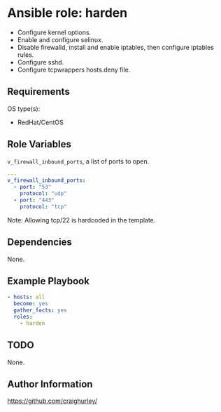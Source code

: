 # Ansible role: harden

* Configure kernel options.
* Enable and configure selinux.
* Disable firewalld, install and enable iptables, then configure iptables rules.
* Configure sshd.
* Configure tcpwrappers hosts.deny file.

## Requirements

OS type(s):

* RedHat/CentOS

## Role Variables

`v_firewall_inbound_ports`, a list of ports to open.

```yaml
---
v_firewall_inbound_ports:
  - port: "53"
    protocol: "udp"
  - port: "443"
    protocol: "tcp"
```

Note: Allowing tcp/22 is hardcoded in the template.

## Dependencies

None.

## Example Playbook

```yaml
- hosts: all
  become: yes
  gather_facts: yes
  roles:
    - harden
```

## TODO

None.

## Author Information

<https://github.com/craighurley/>
